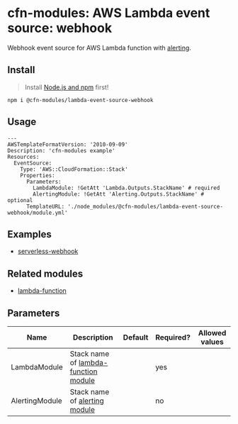 # cfn-modules: AWS Lambda event source: webhook

Webhook event source for AWS Lambda function with [alerting](https://www.npmjs.com/package/@cfn-modules/alerting).

## Install

> Install [Node.js and npm](https://nodejs.org/) first!

```
npm i @cfn-modules/lambda-event-source-webhook
```

## Usage

```
---
AWSTemplateFormatVersion: '2010-09-09'
Description: 'cfn-modules example'
Resources:
  EventSource:
    Type: 'AWS::CloudFormation::Stack'
    Properties:
      Parameters:
        LambdaModule: !GetAtt 'Lambda.Outputs.StackName' # required
        AlertingModule: !GetAtt 'Alerting.Outputs.StackName' # optional
      TemplateURL: './node_modules/@cfn-modules/lambda-event-source-webhook/module.yml'
```

## Examples

* [serverless-webhook](https://github.com/cfn-modules/docs/tree/master/examples/serverless-webhook)

## Related modules

* [lambda-function](https://github.com/cfn-modules/lambda-function)

## Parameters

<table>
  <thead>
    <tr>
      <th>Name</th>
      <th>Description</th>
      <th>Default</th>
      <th>Required?</th>
      <th>Allowed values</th>
    </tr>
  </thead>
  <tbody>
    <tr>
      <td>LambdaModule</td>
      <td>Stack name of <a href="https://www.npmjs.com/package/@cfn-modules/lambda-function">lambda-function module</a></td>
      <td></td>
      <td>yes</td>
      <td></td>
    </tr>
    <tr>
      <td>AlertingModule</td>
      <td>Stack name of <a href="https://www.npmjs.com/package/@cfn-modules/alerting">alerting module</a></td>
      <td></td>
      <td>no</td>
      <td></td>
    </tr>
  </tbody>
</table>
